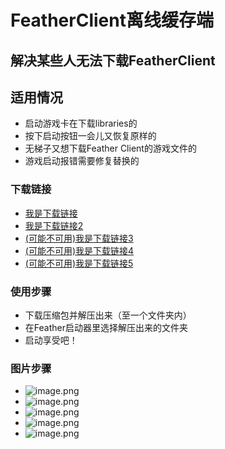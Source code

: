 # FeatherClient离线缓存端
## 解决某些人无法下载FeatherClient
## 适用情况
* 启动游戏卡在下载libraries的
* 按下启动按钮一会儿又恢复原样的
* 无梯子又想下载Feather Client的游戏文件的
* 游戏启动报错需要修复替换的
### 下载链接
* [我是下载链接](https://hub.fastgit.xyz/TYOPXN360/FeatherClient-Lixian/releases/latest)
* [我是下载链接2](https://qtxtrh4.fast-github.tk/-----https://github.com/TYOPXN360/FeatherClient-Lixian/releases/latest)
* [(可能不可用)我是下载链接3](https://github.abskoop.workers.dev/https://github.com/TYOPXN360/FeatherClient-Lixian/releases/latest)
* [(可能不可用)我是下载链接4](https://gh.api.99988866.xyz/https://github.com/TYOPXN360/FeatherClient-Lixian/releases/latest)
* [(可能不可用)我是下载链接5](https://ghproxy.com/https://github.com/TYOPXN360/FeatherClient-Lixian/releases/latest)
### 使用步骤
* 下载压缩包并解压出来（至一个文件夹内）
* 在Feather启动器里选择解压出来的文件夹
* 启动享受吧！
### 图片步骤
* ![image.png](https://s2.loli.net/2022/04/23/1hGVifYRw9DcvAu.png)
* ![image.png](https://s2.loli.net/2022/04/23/yWYa6JEvu73xshL.png)
* ![image.png](https://s2.loli.net/2022/04/23/hUQpB69H5uiTgFG.png)
* ![image.png](https://s2.loli.net/2022/04/23/y45WzruAjDbSJi1.png)
* ![image.png](https://s2.loli.net/2022/04/23/wmj9QXyHeTGMzgE.png)
